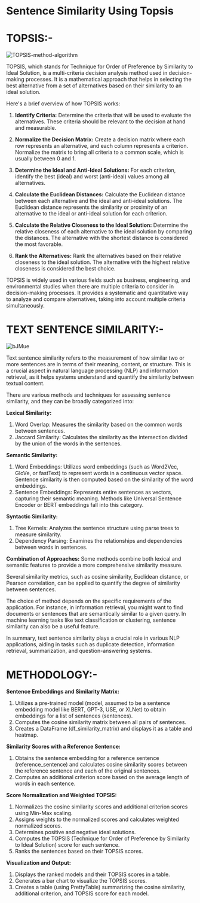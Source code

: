 # Sentence Similarity Using Topsis

# TOPSIS:-

![TOPSIS-method-algorithm](https://github.com/Drishti-17/sentence_similarity_using_topsis/assets/91721425/86dc1c04-dd07-4f70-98c9-fc5b7d11cbce)


TOPSIS, which stands for Technique for Order of Preference by Similarity to Ideal Solution, is a multi-criteria decision analysis method used in decision-making processes. It is a mathematical approach that helps in selecting the best alternative from a set of alternatives based on their similarity to an ideal solution.

Here's a brief overview of how TOPSIS works:

1. **Identify Criteria:** Determine the criteria that will be used to evaluate the alternatives. These criteria should be relevant to the decision at hand and measurable.

2. **Normalize the Decision Matrix:** Create a decision matrix where each row represents an alternative, and each column represents a criterion. Normalize the matrix to bring all criteria to a common scale, which is usually between 0 and 1.

3. **Determine the Ideal and Anti-Ideal Solutions:** For each criterion, identify the best (ideal) and worst (anti-ideal) values among all alternatives.

4. **Calculate the Euclidean Distances:** Calculate the Euclidean distance between each alternative and the ideal and anti-ideal solutions. The Euclidean distance represents the similarity or proximity of an alternative to the ideal or anti-ideal solution for each criterion.

5. **Calculate the Relative Closeness to the Ideal Solution:** Determine the relative closeness of each alternative to the ideal solution by comparing the distances. The alternative with the shortest distance is considered the most favorable.

6. **Rank the Alternatives:** Rank the alternatives based on their relative closeness to the ideal solution. The alternative with the highest relative closeness is considered the best choice.

TOPSIS is widely used in various fields such as business, engineering, and environmental studies when there are multiple criteria to consider in decision-making processes. It provides a systematic and quantitative way to analyze and compare alternatives, taking into account multiple criteria simultaneously.

# TEXT SENTENCE SIMILARITY:-

![bJMue](https://github.com/Drishti-17/sentence_similarity_using_topsis/assets/91721425/dcc39252-2039-4da4-97e9-0d45117671d4)


Text sentence similarity refers to the measurement of how similar two or more sentences are in terms of their meaning, content, or structure. This is a crucial aspect in natural language processing (NLP) and information retrieval, as it helps systems understand and quantify the similarity between textual content.

There are various methods and techniques for assessing sentence similarity, and they can be broadly categorized into:

**Lexical Similarity:**

1. Word Overlap: Measures the similarity based on the common words between sentences.
2. Jaccard Similarity: Calculates the similarity as the intersection divided by the union of the words in the sentences.
   
**Semantic Similarity:**

1. Word Embeddings: Utilizes word embeddings (such as Word2Vec, GloVe, or fastText) to represent words in a continuous vector space. Sentence similarity is then computed based on the similarity of the word embeddings.
2. Sentence Embeddings: Represents entire sentences as vectors, capturing their semantic meaning. Methods like Universal Sentence Encoder or BERT embeddings fall into this category.
   
**Syntactic Similarity:**

1. Tree Kernels: Analyzes the sentence structure using parse trees to measure similarity.
2. Dependency Parsing: Examines the relationships and dependencies between words in sentences.
   
**Combination of Approaches:**
Some methods combine both lexical and semantic features to provide a more comprehensive similarity measure.

Several similarity metrics, such as cosine similarity, Euclidean distance, or Pearson correlation, can be applied to quantify the degree of similarity between sentences.

The choice of method depends on the specific requirements of the application. For instance, in information retrieval, you might want to find documents or sentences that are semantically similar to a given query. In machine learning tasks like text classification or clustering, sentence similarity can also be a useful feature.

In summary, text sentence similarity plays a crucial role in various NLP applications, aiding in tasks such as duplicate detection, information retrieval, summarization, and question-answering systems.

# METHODOLOGY:-

**Sentence Embeddings and Similarity Matrix:**

1. Utilizes a pre-trained model (model, assumed to be a sentence embedding model like BERT, GPT-3, USE, or XLNet) to obtain embeddings for a list of sentences (sentences).
2. Computes the cosine similarity matrix between all pairs of sentences.
3. Creates a DataFrame (df_similarity_matrix) and displays it as a table and heatmap.

**Similarity Scores with a Reference Sentence:**

1. Obtains the sentence embedding for a reference sentence (reference_sentence) and calculates cosine similarity scores between the reference sentence and each of the original sentences.
2. Computes an additional criterion score based on the average length of words in each sentence.

**Score Normalization and Weighted TOPSIS:**

1. Normalizes the cosine similarity scores and additional criterion scores using Min-Max scaling.
2. Assigns weights to the normalized scores and calculates weighted normalized scores.
3. Determines positive and negative ideal solutions.
4. Computes the TOPSIS (Technique for Order of Preference by Similarity to Ideal Solution) score for each sentence.
5. Ranks the sentences based on their TOPSIS scores.

**Visualization and Output:**

1. Displays the ranked models and their TOPSIS scores in a table.
2. Generates a bar chart to visualize the TOPSIS scores.
3. Creates a table (using PrettyTable) summarizing the cosine similarity, additional criterion, and TOPSIS score for each model.
